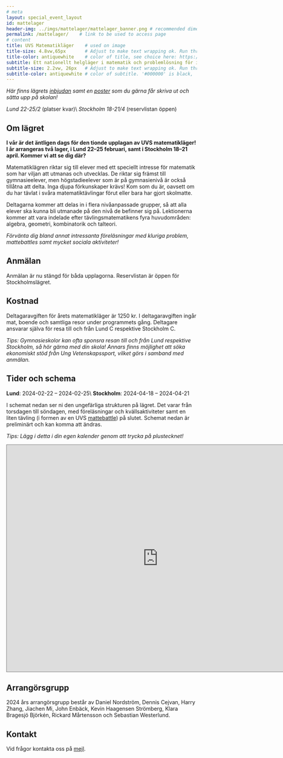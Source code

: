 ```yaml
---
# meta
layout: special_event_layout
id: mattelager
header-img: ../imgs/mattelager/mattelager_banner.png # recommended dimensions: 2732x668px but other aspect ratios should also be fine.
permalink: /mattelager/    # link to be used to access page
# content
title: UVS Matematikläger    # used on image
title-size: 4.8vw,65px       # Adjust to make text wrapping ok. Run through min(), e.g.: min(7vw,30px)
title-color: antiquewhite    # color of title, see choice here: https://developer.mozilla.org/en-US/docs/Web/CSS/named-color 
subtitle: Ett nationellt helgläger i matematik och problemlösning för intresserade gymnasieungdomar!
subtitle-size: 2.2vw, 26px   # Adjust to make text wrapping ok. Run through min(), e.g.: min(7vw,30px)
subtitle-color: antiquewhite # color of subtitle. '#000000' is black, '#ffffff' is white (hex also work)
---
```

*Här finns lägrets [inbjudan](/assets/event_invites/20231217_inbjudan_mattelager.pdf) samt en [poster](/imgs/mattelager/mattelager_poster.png) som du gärna får skriva ut och sätta upp på skolan!*

*Lund 22-25/2*  (platser kvar)\\
*Stockholm 18-21/4*  (reservlistan öppen)

## Om lägret

**I vår är det äntligen dags för den tionde upplagan av UVS matematikläger! I år arrangeras två lager, i Lund 22–25 februari, samt i Stockholm 18–21 april. Kommer vi att se dig där?**

Matematiklägren riktar sig till elever med ett speciellt intresse för matematik som har viljan att utmanas och utvecklas. De riktar sig främst till gymnasieelever, men högstadieelever som är på gymnasienivå är också tillåtna att delta. Inga djupa förkunskaper krävs! Kom som du är, oavsett om du har tävlat i svåra matematiktävlingar förut eller bara har gjort skolmatte.

Deltagarna kommer att delas in i flera nivåanpassade grupper, så att alla elever ska kunna bli utmanade på den nivå de befinner sig på. Lektionerna kommer att vara indelade efter tävlingsmatematikens fyra huvudområden: algebra, geometri, kombinatorik och talteori.

*Förvänta dig bland annat intressanta föreläsningar med kluriga problem, mattebattles samt mycket sociala aktiviteter!*

## Anmälan

Anmälan är nu stängd för båda upplagorna. Reservlistan är öppen för Stockholmslägret. 

## Kostnad

Deltagaravgiften för årets matematikläger är 1250 kr. I deltagaravgiften ingår mat, boende och samtliga resor under programmets gång. Deltagare ansvarar själva för resa till och från Lund C respektive Stockholm C.

*Tips: Gymnasieskolor kan ofta sponsra resan till och från Lund respektive Stockholm, så hör gärna med din skola! Annars finns möjlighet att söka ekonomiskt stöd från Ung Vetenskapssport, vilket görs i samband med anmälan.*

## Tider och schema

**Lund**: 2024-02-22 – 2024-02-25\\
**Stockholm**: 2024-04-18 – 2024-04-21 

I schemat nedan ser ni den ungefärliga strukturen på lägret. Det varar från torsdagen till söndagen, med föreläsningar och kvällsaktiviteter samt en liten tävling (i formen av en UVS [mattebattle](../mattebattle/mattebattle_kort)) på slutet. Schemat nedan är preliminärt och kan komma att ändras.

*Tips: Lägg i detta i din egen kalender genom att trycka på plustecknet!*

<iframe src="https://calendar.google.com/calendar/u/0/embed?src=c_5e3f32aba3e88afb88ef8430eb47ec62ad602e52beba94120eb445c07f56f30b@group.calendar.google.com&ctz=Europe/Berlin" style="border:solid 1px #777" width="800" height="600" frameborder="0" scrolling="no"></iframe>

## Arrangörsgrupp

2024 års arrangörsgrupp består av Daniel Nordström, Dennis Cejvan, Harry Zhang, Jiachen Mi, John Enbäck, Kevin Haagensen Strömberg, Klara Bragesjö Björkén, Rickard Mårtensson och Sebastian Westerlund. 

## Kontakt

Vid frågor kontakta oss på [mejl](mailto:mattelager@ungvetenskapssport.se).

<!-- 

## Anmälan 2023
Fysik- och astronomiläger 2023 har sett 140 deltagande gymnasieelever från hela Sverige. Nya upplagor kommer under 2024!

Mer information finns i [inbjudan.](/imgs/fa-lager/FA_läger_2023_inbjudan.pdf)
En poster som du gärna får skriva ut och sätta upp på skolan hittar du [här!](/imgs/fa-lager/fysikläger-poster23.png)


Anmälan till Fysik- och astronomiläger 2023 stänger den ~~*23 augusti 2023*~~ förlängt till *1 oktober* (Göteborg) eller så fort alla platser är fyllda. Anmälan görs genom att fylla i [detta formulär](https://forms.gle/1FSMV1jQnHD5ypkbA). 

*Uppsala den 28/9-1/10*  (genomfört)

*Göteborg den 9/11-12/11* (genomfört)

**I höst är det dags för andra upplagan av Sveriges största fysik- och astronomiläger** med fokus på träning inför tävlingar som Wallenbergs Fysikpris och Astronomiolympiaden! I år har vi två läger: ett i Uppsala och ett i Göteborg. Kanske blir du Sveriges nästa representant i den Internationella Fysikolympiaden eller Astronomiolympiaden?

Lägret riktar sig till intresserade och ambitiösa gymnasieelever, främst de som går naturvetenskaps- eller teknikprogrammet, och inga förkunskaper utöver ett stort intresse och att ha påbörjat en första gymnasiekurs i fysik eller motsvarande förväntas. I programmet ingår bland annat föreläsningar, laborationer, räkneövningar, lektionspass och mycket sociala aktiviteter!

Förvänta dig att lära dig mer om allt ifrån stjärnors livscykler till Lagrangemekanik, elektromagnetism och kvantfysik! Dessutom kommer vi att bjuda på gästföreläsningar från professorer i teoretisk fysik och medarbetare på European Space Agency!

Deltagaravgiften är i år 700 kr. I anmälningsavgiften ingår mat, boende och samtliga resor under programmets gång. Deltagare ansvarar själva för resa till och från staden där lägret hålls.
_Tips: gymnasieskolor kan ofta sponsra deltagaravgiften, så hör med din skola! I annat fall är det möjligt att söka finansiellt stöd från Ung Vetenskapssport tack vare stöd från Beijerstiftelsen. Se ansökningsformuläret för mer information._


Vid frågor kontakta [fa-lager@ungvetenskapssport.se](mailto:fa-lager@ungvetenskapssport.se)

*2023 års arrangörsgrupp består av: Erik Bryland, Benjamin Verbeek, Antoni Kowalik, Lovisa Diding, Isak Fleig, Quynh Anh Tran och Jiachen Mi.*


### Schema 2023
Schemat nedan är preliminärt och kan komma att ändras.

<iframe src="https://calendar.google.com/calendar/embed?height=600&wkst=2&bgcolor=%23ffffff&ctz=Europe%2FBerlin&mode=WEEK&src=Y180YjNkYmEzZGUwMDgyNjVkZWFlNWRmOTQyYzUzN2Q1OTY1NDM2ZmQ3OTEzNDdjMmE0YmI3NjY3NWIyNWMwOTA1QGdyb3VwLmNhbGVuZGFyLmdvb2dsZS5jb20&color=%239E69AF" style="border:solid 1px #777" width="800" height="600" frameborder="0" scrolling="no"></iframe>

## Mer om lägret
Fysik- och astronomiläger grundades år 2022 och det första lägret gick av stapeln i september 2022 på Chalmers i Göteborg. Lägret är ett träningsläger för gymnasieelever som är intresserade av fysik och astronomi och målet är att erbjuda utmaningar utöver vad gymnasieskolan kan erbjuda. Det finns ett särskilt fokus på att lägga grunden för vidare möjligheter, till exempel deltagade i tävlingar som Wallenbergs fysikpris och Astronomiolympiaden. Lägret anordnas normalt en torsdag till söndag i en svensk universitetsstad. Tidigare har 70 deltagare och cirka 20 ledare deltagit på lägret, boende har skett gemensamt på hotell och logi samt alla måltider ingår normalt i deltagaravgiften.

Lägret arrangeras av ideellt engagerade inom UVS Fysiker och UVS Astronomer, och är ett av flera läger som arrangeras inom förbundet Ung Vetenskapssport. Lägret drivs helt ideellt och utan vinstintresse.


## Sponsorer och samarbetspartners
Lägret arrangeras helt och hållet ideellt av engagerade ungdomar. För att kunna hålla nere deltagaravgiften och låta så många som möjligt delta på våra läger är vi beroende av sponsorer och samarbetspartners. Vi är väldigt tacksamma för allt stöd vi får. Om du eller ditt företag är intresserade av att sponsra eller samarbeta med oss, kontakta oss gärna på [fa-lager@ungvetenskapssport.se](mailto:fa-lager+spons@ungvetenskapssport.se)

Ett stort tack till våra sponsorer och samarbetspartners:
    
[<img src="/imgs/fa-lager/sponsors/tage-swahn.png" style="width: 100%; position: relative; left: 0px; max-width: 400px;">]()
[<img src="/imgs/fa-lager/sponsors/sfs.png" style="width: 100%; position: relative; left: 0px; max-width: 350px;">](https://www.fysikersamfundet.se/)
[<img src="/imgs/fa-lager/sponsors/beijerstiftelsen.png" style="width: 100%; position: relative; left: 0px; max-width: 350px;">](https://beijerstiftelsen.se/)
[<img src="/imgs/fa-lager/sponsors/uu.png" style="width: 100%; position: relative; left: 0px; max-width: 300px;">](https://physics.uu.se/)
[<img src="/imgs/fa-lager/sponsors/1024px-ESA_logo.png" style="width: 50%; position: relative; left: 0px; max-width: 300px; Padding: 50px;">](https://www.esa.int/) -->